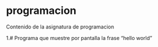 # programacion
Contenido de la asignatura de programacion

1.# Programa que muestre por pantalla la frase “hello world”
